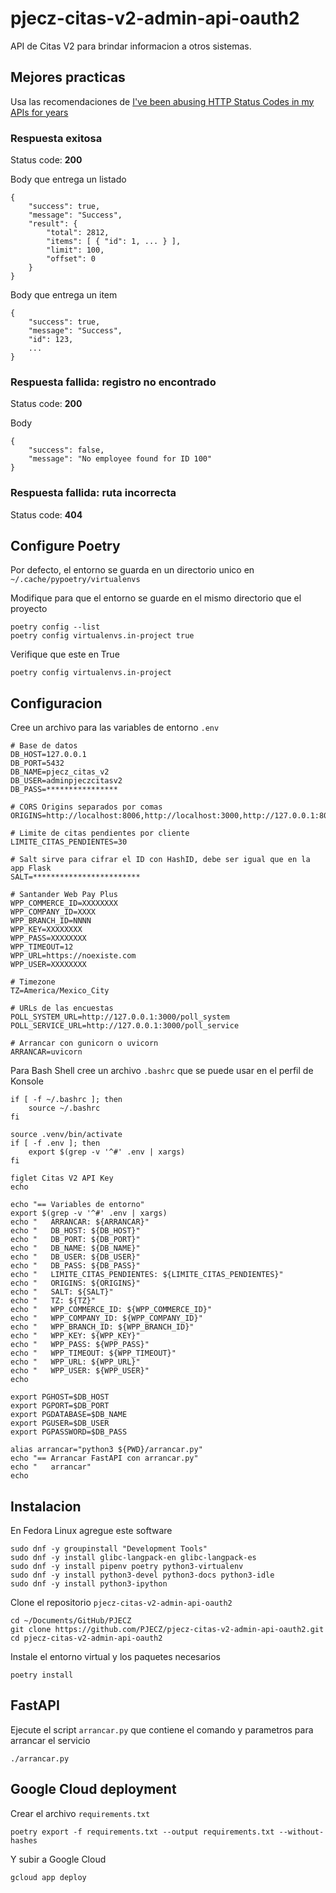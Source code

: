 # pjecz-citas-v2-admin-api-oauth2

API de Citas V2 para brindar informacion a otros sistemas.

## Mejores practicas

Usa las recomendaciones de [I've been abusing HTTP Status Codes in my APIs for years](https://blog.slimjim.xyz/posts/stop-using-http-codes/)

### Respuesta exitosa

Status code: **200**

Body que entrega un listado

    {
        "success": true,
        "message": "Success",
        "result": {
            "total": 2812,
            "items": [ { "id": 1, ... } ],
            "limit": 100,
            "offset": 0
        }
    }

Body que entrega un item

    {
        "success": true,
        "message": "Success",
        "id": 123,
        ...
    }

### Respuesta fallida: registro no encontrado

Status code: **200**

Body

    {
        "success": false,
        "message": "No employee found for ID 100"
    }

### Respuesta fallida: ruta incorrecta

Status code: **404**

## Configure Poetry

Por defecto, el entorno se guarda en un directorio unico en `~/.cache/pypoetry/virtualenvs`

Modifique para que el entorno se guarde en el mismo directorio que el proyecto

    poetry config --list
    poetry config virtualenvs.in-project true

Verifique que este en True

    poetry config virtualenvs.in-project

## Configuracion

Cree un archivo para las variables de entorno `.env`

    # Base de datos
    DB_HOST=127.0.0.1
    DB_PORT=5432
    DB_NAME=pjecz_citas_v2
    DB_USER=adminpjeczcitasv2
    DB_PASS=****************

    # CORS Origins separados por comas
    ORIGINS=http://localhost:8006,http://localhost:3000,http://127.0.0.1:8006,http://127.0.0.1:3000

    # Limite de citas pendientes por cliente
    LIMITE_CITAS_PENDIENTES=30

    # Salt sirve para cifrar el ID con HashID, debe ser igual que en la app Flask
    SALT=************************

    # Santander Web Pay Plus
    WPP_COMMERCE_ID=XXXXXXXX
    WPP_COMPANY_ID=XXXX
    WPP_BRANCH_ID=NNNN
    WPP_KEY=XXXXXXXX
    WPP_PASS=XXXXXXXX
    WPP_TIMEOUT=12
    WPP_URL=https://noexiste.com
    WPP_USER=XXXXXXXX

    # Timezone
    TZ=America/Mexico_City

    # URLs de las encuestas
    POLL_SYSTEM_URL=http://127.0.0.1:3000/poll_system
    POLL_SERVICE_URL=http://127.0.0.1:3000/poll_service

    # Arrancar con gunicorn o uvicorn
    ARRANCAR=uvicorn

Para Bash Shell cree un archivo `.bashrc` que se puede usar en el perfil de Konsole

    if [ -f ~/.bashrc ]; then
        source ~/.bashrc
    fi

    source .venv/bin/activate
    if [ -f .env ]; then
        export $(grep -v '^#' .env | xargs)
    fi

    figlet Citas V2 API Key
    echo

    echo "== Variables de entorno"
    export $(grep -v '^#' .env | xargs)
    echo "   ARRANCAR: ${ARRANCAR}"
    echo "   DB_HOST: ${DB_HOST}"
    echo "   DB_PORT: ${DB_PORT}"
    echo "   DB_NAME: ${DB_NAME}"
    echo "   DB_USER: ${DB_USER}"
    echo "   DB_PASS: ${DB_PASS}"
    echo "   LIMITE_CITAS_PENDIENTES: ${LIMITE_CITAS_PENDIENTES}"
    echo "   ORIGINS: ${ORIGINS}"
    echo "   SALT: ${SALT}"
    echo "   TZ: ${TZ}"
    echo "   WPP_COMMERCE_ID: ${WPP_COMMERCE_ID}"
    echo "   WPP_COMPANY_ID: ${WPP_COMPANY_ID}"
    echo "   WPP_BRANCH_ID: ${WPP_BRANCH_ID}"
    echo "   WPP_KEY: ${WPP_KEY}"
    echo "   WPP_PASS: ${WPP_PASS}"
    echo "   WPP_TIMEOUT: ${WPP_TIMEOUT}"
    echo "   WPP_URL: ${WPP_URL}"
    echo "   WPP_USER: ${WPP_USER}"
    echo

    export PGHOST=$DB_HOST
    export PGPORT=$DB_PORT
    export PGDATABASE=$DB_NAME
    export PGUSER=$DB_USER
    export PGPASSWORD=$DB_PASS

    alias arrancar="python3 ${PWD}/arrancar.py"
    echo "== Arrancar FastAPI con arrancar.py"
    echo "   arrancar"
    echo

## Instalacion

En Fedora Linux agregue este software

    sudo dnf -y groupinstall "Development Tools"
    sudo dnf -y install glibc-langpack-en glibc-langpack-es
    sudo dnf -y install pipenv poetry python3-virtualenv
    sudo dnf -y install python3-devel python3-docs python3-idle
    sudo dnf -y install python3-ipython

Clone el repositorio `pjecz-citas-v2-admin-api-oauth2`

    cd ~/Documents/GitHub/PJECZ
    git clone https://github.com/PJECZ/pjecz-citas-v2-admin-api-oauth2.git
    cd pjecz-citas-v2-admin-api-oauth2

Instale el entorno virtual y los paquetes necesarios

    poetry install

## FastAPI

Ejecute el script `arrancar.py` que contiene el comando y parametros para arrancar el servicio

    ./arrancar.py

## Google Cloud deployment

Crear el archivo `requirements.txt`

    poetry export -f requirements.txt --output requirements.txt --without-hashes

Y subir a Google Cloud

    gcloud app deploy
